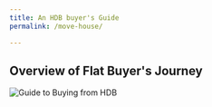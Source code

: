 ```yaml
---
title: An HDB buyer's Guide 
permalink: /move-house/

---
```


## Overview of Flat Buyer's Journey

![Guide to Buying from HDB](https://www.hdb.gov.sg/cs/infoweb/img/timeline.jpg;wa971f0071e26b39ed)
